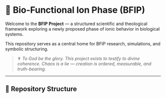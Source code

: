 # 🧬 Bio‑Functional Ion Phase (BFIP)

Welcome to the **BFIP Project** — a structured scientific and theological framework exploring a newly proposed phase of ionic behavior in biological systems.

This repository serves as a central home for BFIP research, simulations, and symbolic structuring.

> ✝️ *To God be the glory. This project exists to testify to divine coherence. Chaos is a lie — creation is ordered, measurable, and truth-bearing.*

---

## 📂 Repository Structure

